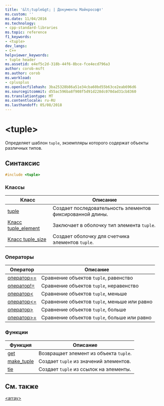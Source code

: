 ```yaml
---
title: '&lt;tuple&gt; | Документы Майкрософт'
ms.custom: ''
ms.date: 11/04/2016
ms.technology:
- cpp-standard-libraries
ms.topic: reference
f1_keywords:
- <tuple>
dev_langs:
- C++
helpviewer_keywords:
- tuple header
ms.assetid: e4ef5c2d-318b-44f6-8bce-fce4ecd796a3
author: corob-msft
ms.author: corob
ms.workload:
- cplusplus
ms.openlocfilehash: 3ba25328b86a51e34cba60bd55b63ce2eab696d6
ms.sourcegitcommit: d55ac596ba8f908f5d91d228dc070dad31cb8360
ms.translationtype: MT
ms.contentlocale: ru-RU
ms.lasthandoff: 05/08/2018
---
```

# <a name="lttuplegt"></a>&lt;tuple&gt;

Определяет шаблон `tuple`, экземпляры которого содержат объекты различных типов.

## <a name="syntax"></a>Синтаксис

```cpp
#include <tuple>
```

### <a name="classes"></a>Классы

|Класс|Описание|
|-|-|
|[tuple](../standard-library/tuple-class.md)|Создает последовательность элементов фиксированной длины.|
|[Класс tuple_element](../standard-library/tuple-element-class-tuple.md)|Заключает в оболочку тип элемента `tuple`.|
|[Класс tuple_size](../standard-library/tuple-size-class-tuple.md)|Создает оболочку для счетчика элементов `tuple`.|

### <a name="operators"></a>Операторы

|Оператор|Описание|
|-|-|
|[оператор==](../standard-library/tuple-operators.md#op_eq_eq)|Сравнение объектов `tuple`, равенство|
|[оператор!=](../standard-library/tuple-operators.md#op_neq)|Сравнение объектов `tuple`, неравенство|
|[оператор<](../standard-library/tuple-operators.md#op_lt)|Сравнение объектов `tuple`, меньше|
|[оператор<=](../standard-library/tuple-operators.md#op_lt_eq)|Сравнение объектов `tuple`, меньше или равно|
|[оператор>](../standard-library/tuple-operators.md#op_gt)|Сравнение объектов `tuple`, больше|
|[оператор>=](../standard-library/tuple-operators.md#op_gt_eq)|Сравнение объектов `tuple`, больше или равно|

### <a name="functions"></a>Функции

|Функция|Описание|
|-|-|
|[get](../standard-library/tuple-functions.md#get)|Возвращает элемент из объекта `tuple`.|
|[make_tuple](../standard-library/tuple-functions.md#make_tuple)|Создает `tuple` из значений элементов.|
|[tie](../standard-library/tuple-functions.md#tie)|Создает `tuple` из ссылок на элементы.|

## <a name="see-also"></a>См. также

[\<array>](../standard-library/array.md)<br/>
